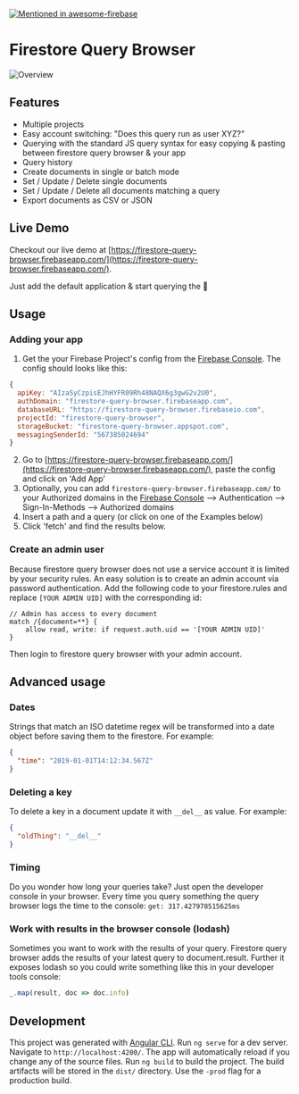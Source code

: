 [![Mentioned in awesome-firebase](https://awesome.re/mentioned-badge.svg)](https://github.com/jthegedus/awesome-firebase)

# Firestore Query Browser

![Overview](https://github.com/rechenberger/firestore-query-browser/raw/master/docs/overview.jpg)

## Features

- Multiple projects
- Easy account switching: "Does this query run as user XYZ?"
- Querying with the standard JS query syntax for easy copying & pasting between firestore query browser & your app
- Query history
- Create documents in single or batch mode
- Set / Update / Delete single documents
- Set / Update / Delete all documents matching a query
- Export documents as CSV or JSON

## Live Demo

Checkout our live demo at [https://firestore-query-browser.firebaseapp.com/](https://firestore-query-browser.firebaseapp.com/).

Just add the default application & start querying the 🦕

## Usage

### Adding your app

1. Get the your Firebase Project's config from the [Firebase Console](ttps://console.firebase.google.com/). The config should looks like this:
```js
{
  apiKey: "AIzaSyCzpisEJhHYFR09Rh48NAQX6g3gwG2v2U0",
  authDomain: "firestore-query-browser.firebaseapp.com",
  databaseURL: "https://firestore-query-browser.firebaseio.com",
  projectId: "firestore-query-browser",
  storageBucket: "firestore-query-browser.appspot.com",
  messagingSenderId: "567385024694"
}
```
2. Go to [https://firestore-query-browser.firebaseapp.com/](https://firestore-query-browser.firebaseapp.com/), paste the config and click on 'Add App'
3. Optionally, you can add `firestore-query-browser.firebaseapp.com/` to your Authorized domains in the [Firebase Console](ttps://console.firebase.google.com/) --> Authentication --> Sign-In-Methods --> Authorized domains
4. Insert a path and a query (or click on one of the Examples below)
5. Click 'fetch' and find the results below.

### Create an admin user
Because firestore query browser does not use a service account it is limited by your security rules. An easy solution is to create an admin account via password authentication. Add the following code to your firestore.rules and replace `[YOUR ADMIN UID]` with the corresponding id:

```
// Admin has access to every document
match /{document=**} {
    allow read, write: if request.auth.uid == '[YOUR ADMIN UID]'
}
```
Then login to firestore query browser with your admin account.

## Advanced usage

### Dates
Strings that match an ISO datetime regex will be transformed into a date object before saving them to the firestore. For example: 
```json
{
  "time": "2019-01-01T14:12:34.567Z"
}
```

### Deleting a key
To delete a key in a document update it with `__del__` as value. For example:
```json
{
  "oldThing": "__del__"
}
```

### Timing
Do you wonder how long your queries take? Just open the developer console in your browser. Every time you query something the query browser logs the time to the console: `get: 317.427978515625ms`


### Work with results in the browser console (lodash)
Sometimes you want to work with the results of your query. Firestore query browser adds the results of your latest query to document.result. Further it exposes lodash so you could write something like this in your developer tools console:
```js
_.map(result, doc => doc.info)
```

## Development

This project was generated with [Angular CLI](https://github.com/angular/angular-cli). Run `ng serve` for a dev server. Navigate to `http://localhost:4200/`. The app will automatically reload if you change any of the source files. Run `ng build` to build the project. The build artifacts will be stored in the `dist/` directory. Use the `-prod` flag for a production build.


